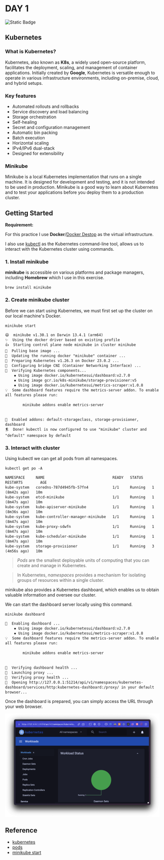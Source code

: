 # DAY 1

![Static Badge](https://img.shields.io/badge/Date-28--7--2023-blue?logo=googlecalendar&logoColor=f5f5f5)

## Kubernetes

### What is Kubernetes?

Kubernetes, also known as **K8s**, a widely used open-source platform, facilitates the deployment, scaling, and management of container applications. Initially created by **Google**, Kubernetes is versatile enough to operate in various infrastructure environments, including on-premise, cloud, and hybrid setups.

### Key features

- Automated rollouts and rollbacks
- Service discovery and load balancing
- Storage orchestration
- Self-healing
- Secret and configuration management
- Automatic bin packing
- Batch execution
- Horizontal scaling
- IPv4/IPv6 dual-stack
- Designed for extensibility

### Minikube

Minikube is a local Kubernetes implementation that runs on a single machine. It is designed for development and testing, and it is not intended to be used in production. Minikube is a good way to learn about Kubernetes and to test your applications before you deploy them to a production cluster.

## Getting Started

**Requirement:**

For this practice I use **Docker**/[Docker Destop](https://www.docker.com/products/docker-desktop/) as the virtual infrastructure.

I also use [kubectl](https://kubernetes.io/docs/tasks/tools/) as the Kubernetes command-line tool, allows us to interact with the Kubernetes cluster using commands.

### 1. Install minikube 

**minikube** is accessible on various platforms and package managers, including **Homebrew** which I use in this exercise.

`brew install minikube`

### 2. Create minikube cluster

Before we can start using Kubernetes, we must first set up the cluster on our local machine's Docker.

`minikube start`

```
😄  minikube v1.30.1 on Darwin 13.4.1 (arm64)
✨  Using the docker driver based on existing profile
👍  Starting control plane node minikube in cluster minikube
🚜  Pulling base image ...
🏃  Updating the running docker "minikube" container ...
🐳  Preparing Kubernetes v1.26.3 on Docker 23.0.2 ...
🔗  Configuring bridge CNI (Container Networking Interface) ...
🔎  Verifying Kubernetes components...
    ▪ Using image docker.io/kubernetesui/dashboard:v2.7.0
    ▪ Using image gcr.io/k8s-minikube/storage-provisioner:v5
    ▪ Using image docker.io/kubernetesui/metrics-scraper:v1.0.8
💡  Some dashboard features require the metrics-server addon. To enable all features please run:

        minikube addons enable metrics-server


🌟  Enabled addons: default-storageclass, storage-provisioner, dashboard
🏄  Done! kubectl is now configured to use "minikube" cluster and "default" namespace by default
```

### 3. Interact with cluster

Using kubectl we can get all pods from all namespaces.

`kubectl get po -A`

```
NAMESPACE     NAME                               READY   STATUS    RESTARTS        AGE
kube-system   coredns-787d4945fb-57fn4           1/1     Running   1 (8m42s ago)   10m
kube-system   etcd-minikube                      1/1     Running   1 (8m47s ago)   10m
kube-system   kube-apiserver-minikube            1/1     Running   1 (8m36s ago)   10m
kube-system   kube-controller-manager-minikube   1/1     Running   1 (8m47s ago)   10m
kube-system   kube-proxy-sdwfn                   1/1     Running   1 (8m47s ago)   10m
kube-system   kube-scheduler-minikube            1/1     Running   1 (8m47s ago)   10m
kube-system   storage-provisioner                1/1     Running   3 (4m56s ago)   10m
```

> *Pods* are the smallest deployable units of computing that you can create and manage in Kubernetes.

> In Kubernetes, *namespaces* provides a mechanism for isolating groups of resources within a single cluster.

minikube also provides a Kubernetes dashboard, which enables us to obtain valuable information and oversee our cluster.

We can start the dashboard server locally using this command.

`minikube dashboard`

```
🔌  Enabling dashboard ...
    ▪ Using image docker.io/kubernetesui/dashboard:v2.7.0
    ▪ Using image docker.io/kubernetesui/metrics-scraper:v1.0.8
💡  Some dashboard features require the metrics-server addon. To enable all features please run:

        minikube addons enable metrics-server


🤔  Verifying dashboard health ...
🚀  Launching proxy ...
🤔  Verifying proxy health ...
🎉  Opening http://127.0.0.1:51214/api/v1/namespaces/kubernetes-dashboard/services/http:kubernetes-dashboard:/proxy/ in your default browser...
```

Once the dashboard is prepared, you can simply access the URL through your web browser.

![1.1](img/1.1.png)

## Reference
- [kubernetes](https://kubernetes.io/)
- [pods](https://kubernetes.io/docs/concepts/workloads/pods/)
- [minikube start](https://minikube.sigs.k8s.io/docs/start/)